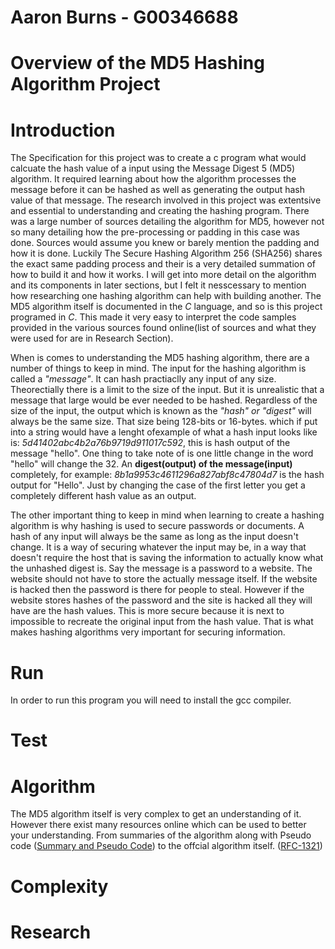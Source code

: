# Aaron Burns - G00346688
# Overview of the MD5 Hashing Algorithm Project

# Introduction
The Specification for this project was to create a c program what would calcuate the hash value of a input using the Message Digest 5 (MD5) algorithm. It required learning about how the algorithm processes the message before it can be hashed as well as generating the output hash value of that message. The research involved in this project was extentsive and essential to understanding and creating the hashing program. There was a large number of sources detailing the algorithm for MD5, however not so many detailing how the pre-processing or padding in this case was done. Sources would assume you knew or barely mention the padding and how it is done. Luckily The Secure Hashing Algorithm 256 (SHA256) shares the exact same padding process and their is a very detailed summation of how to build it and how it works. I will get into more detail on the algorithm and its components in later sections, but I felt it nesscessary to mention how researching one hashing algorithm can help with building another. The MD5 algorithm itself is documented in the *C* language, and so is this project programed in *C*. This made it very easy to interpret the code samples provided in the various sources found online(list of sources and what they were used for are in Research Section). 

When is comes to understanding the MD5 hashing algorithm, there are a number of things to keep in mind. The input for the hashing algorithm is called a *"message"*. It can hash practiaclly any input of any size. Theorectially there is a limit to the size of the input. But it is unrealistic that a message that large would be ever needed to be hashed. Regardless of the size of the input, the output which is known as the *"hash" or "digest"* will always be the same size. That size being 128-bits or 16-bytes. which if put into a string would have a lenght ofexample of what a hash input looks like is: *5d41402abc4b2a76b9719d911017c592*, this is hash output of the message "hello". One thing to take note of is one little change in the word "hello" will change the  32. An **digest(output) of the message(input)** completely, for example: *8b1a9953c4611296a827abf8c47804d7* is the hash output for "Hello". Just by changing the case of the first letter you get a completely different hash value as an output.

The other important thing to keep in mind when learning to create a hashing algorithm is why hashing is used to secure passwords or documents. A hash of any input will always be the same as long as the input doesn't change. It is a way of securing whatever the input may be, in a way that doesn't require the host that is saving the information to actually know what the unhashed digest is. Say the message is a password to a website. The website should not have to store the actually message itself. If the website is hacked then the password is there for people to steal. However if the website stores hashes of the password and the site is hacked all they will have are the hash values. This is more secure because it is next to impossible to recreate the original input from the hash value. That is what makes hashing algorithms very important for securing information. 

# Run

In order to run this program you will need to install the gcc compiler. 

# Test

# Algorithm
The MD5 algorithm itself is very complex to get an understanding of it. However there exist many resources online which can be used to better your understanding. From summaries of the algorithm along with Pseudo code ([Summary and Pseudo Code](http://practicalcryptography.com/hashes/md5-hash/)) to the offcial algorithm itself. ([RFC-1321](https://datatracker.ietf.org/doc/rfc1321/?include_text=1))

# Complexity

# Research

